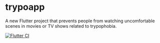 # trypoapp

A new Flutter project that prevents people from watching uncomfortable scenes in movies or TV shows related to trypophobia.

[![Flutter CI](https://github.com/Spiro94/trypoapp/actions/workflows/flutter-ci.yml/badge.svg?branch=master)](https://github.com/Spiro94/trypoapp/actions/workflows/flutter-ci.yml)
